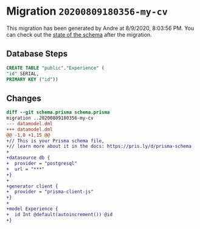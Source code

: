 # Migration `20200809180356-my-cv`

This migration has been generated by Andre at 8/9/2020, 8:03:56 PM.
You can check out the [state of the schema](./schema.prisma) after the migration.

## Database Steps

```sql
CREATE TABLE "public"."Experience" (
"id" SERIAL,
PRIMARY KEY ("id"))
```

## Changes

```diff
diff --git schema.prisma schema.prisma
migration ..20200809180356-my-cv
--- datamodel.dml
+++ datamodel.dml
@@ -1,0 +1,15 @@
+// This is your Prisma schema file,
+// learn more about it in the docs: https://pris.ly/d/prisma-schema
+
+datasource db {
+  provider = "postgresql"
+  url = "***"
+}
+
+generator client {
+  provider = "prisma-client-js"
+}
+
+model Experience {
+  id Int @default(autoincrement()) @id
+}
```


